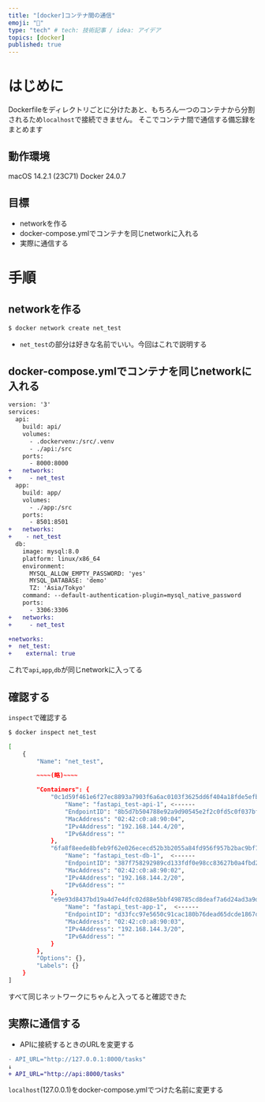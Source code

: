 ```yaml
---
title: "[docker]コンテナ間の通信"
emoji: "🫥"
type: "tech" # tech: 技術記事 / idea: アイデア
topics: [docker]
published: true
---
```

# はじめに
Dockerfileをディレクトリごとに分けたあと、もちろん一つのコンテナから分割されるため`localhost`で接続できません。
そこでコンテナ間で通信する備忘録をまとめます
## 動作環境
macOS 14.2.1 (23C71)
Docker 24.0.7
## 目標
- networkを作る
- docker-compose.ymlでコンテナを同じnetworkに入れる
- 実際に通信する
# 手順
## networkを作る
```bash
$ docker network create net_test
```
- `net_test`の部分は好きな名前でいい。今回はこれで説明する
## docker-compose.ymlでコンテナを同じnetworkに入れる
```diff yml:docker-compose.yml
version: '3'
services:
  api:
    build: api/
    volumes: 
      - .dockervenv:/src/.venv
      - ./api:/src
    ports:
      - 8000:8000
+   networks:
+     - net_test 
  app:
    build: app/
    volumes:
      - ./app:/src
    ports:
      - 8501:8501
+   networks:
+    - net_test 
  db:
    image: mysql:8.0
    platform: linux/x86_64
    environment:
      MYSQL_ALLOW_EMPTY_PASSWORD: 'yes'
      MYSQL_DATABASE: 'demo'
      TZ: 'Asia/Tokyo'
    command: --default-authentication-plugin=mysql_native_password
    ports:
      - 3306:3306
+   networks:
+     - net_test 

+networks:
+  net_test:
+    external: true  
```
これで`api`,`app`,`db`が同じnetworkに入ってる
## 確認する
`inspect`で確認する
```bash
$ docker inspect net_test

[
    {
        "Name": "net_test",

        ~~~~(略)~~~~

        "Containers": {
            "0c1d59f461e6f27ec8893a7903f6a6ac0103f3625dd6f404a18fde5efb47a9a6": {
                "Name": "fastapi_test-api-1", <------
                "EndpointID": "8b5d7b504788e92a9d90545e2f2c0fd5c0f037bf6311e8aa1a998a1d7cf4e623",
                "MacAddress": "02:42:c0:a8:90:04",
                "IPv4Address": "192.168.144.4/20",
                "IPv6Address": ""
            },
            "6fa8f8eede8bfeb9f62e026ececd52b3b2055a84fd956f957b2bac9bf78b065a": {
                "Name": "fastapi_test-db-1",  <------
                "EndpointID": "387f758292989cd133fdf0e98cc83627b0a4fbd2be180ac6858d19b67e11ee2f",
                "MacAddress": "02:42:c0:a8:90:02",
                "IPv4Address": "192.168.144.2/20",
                "IPv6Address": ""
            },
            "e9e93d8437bd19a4d7e4dfc02d88e5bbf498785cd8deaf7a6d24ad3a9db910ab": {
                "Name": "fastapi_test-app-1",  <------
                "EndpointID": "d33fcc97e5650c91cac180b76dead65dcde1867d40119745d22fa35f26a61eba",
                "MacAddress": "02:42:c0:a8:90:03",
                "IPv4Address": "192.168.144.3/20",
                "IPv6Address": ""
            }
        },
        "Options": {},
        "Labels": {}
    }
]

```
すべて同じネットワークにちゃんと入ってると確認できた
## 実際に通信する
- APIに接続するときのURLを変更する
```diff
- API_URL="http://127.0.0.1:8000/tasks"
↓
+ API_URL="http://api:8000/tasks"
```
`localhost`(127.0.0.1)をdocker-compose.ymlでつけた名前に変更する
